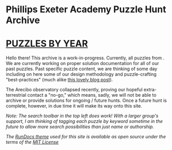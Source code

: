 # Phillips Exeter Academy Puzzle Hunt Archive

# [PUZZLES BY YEAR](puzzles-by-year/)

Hello there! This archive is a work-in-progress. Currently, all puzzles from . We are currently working on proper solution documentation for all of our past puzzles. Past specific puzzle content, we are thinking of some day including on here some of our design methodology and puzzle-crafting "best-practices" (much alike [this lovely blog post](http://web.mit.edu/dwilson/www/puzzles/puzzlewriting.html)). 

The Arecibo observatory collapsed recently, proving our hopeful extra-terrestrial contact a "no-go," which means, sadly, we will not be able to archive or provide solutions for ongoing / future hunts. Once a future hunt is complete, however, in due time it will make its way onto this site.

*Note: The search toolbar in the top left does work! With a larger group's support, I am thinking of tagging each puzzle by keyword sometime in the future to allow more search possibilities than just name or authorship.*

*The [RunDocs theme](https://rundocs.io/) used for this site is available as open source under the terms of the [MIT License](https://www.mit.edu/~amini/LICENSE.md)*
